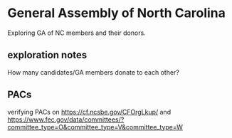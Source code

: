 # General Assembly of North Carolina
Exploring GA of NC members and their donors.

## exploration notes
How many candidates/GA members donate to each other?

## PACs
verifying PACs on https://cf.ncsbe.gov/CFOrgLkup/ and https://www.fec.gov/data/committees/?committee_type=O&committee_type=V&committee_type=W


